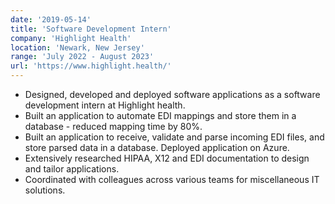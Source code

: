 ```yaml
---
date: '2019-05-14'
title: 'Software Development Intern'
company: 'Highlight Health'
location: 'Newark, New Jersey'
range: 'July 2022 - August 2023'
url: 'https://www.highlight.health/'
---
```


- Designed, developed and deployed software applications as a software development intern at Highlight health.
- Built an application to automate EDI mappings and store them in a database - reduced mapping time by 80%.
- Built an application to receive, validate and parse incoming EDI files, and store parsed data in a database. Deployed application on Azure. 
- Extensively researched HIPAA, X12 and EDI documentation to design and tailor applications.
- Coordinated with colleagues across various teams for miscellaneous IT solutions.
